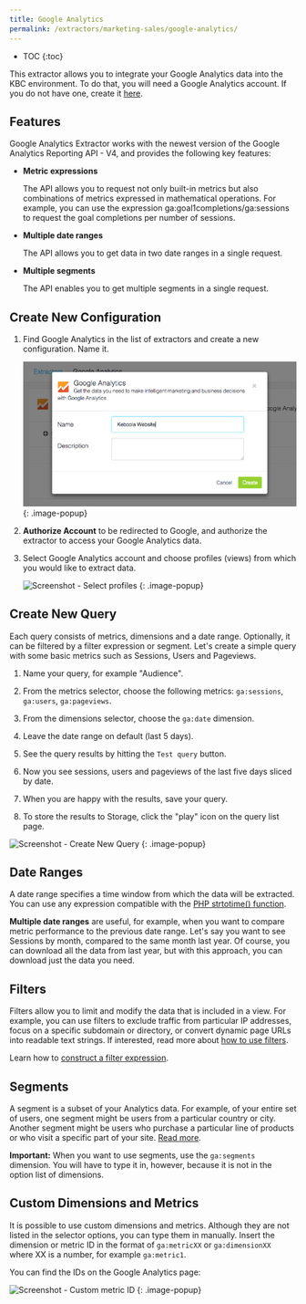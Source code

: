 ```yaml
---
title: Google Analytics
permalink: /extractors/marketing-sales/google-analytics/
---
```


* TOC
{:toc}

This extractor allows you to integrate your Google Analytics data into the KBC environment.
To do that, you will need a Google Analytics account. If you do not have one, create it [here](https://analytics.google.com).

## Features
Google Analytics Extractor works with the newest version of the Google Analytics Reporting API - V4,
and provides the following key features:

 - **Metric expressions**
 
    The API allows you to request not only built-in metrics but also combinations of metrics expressed in mathematical operations. For example, you can use the expression ga:goal1completions/ga:sessions to request the goal completions per number of sessions.
    
 - **Multiple date ranges**
 
    The API allows you to get data in two date ranges in a single request.     
        
 - **Multiple segments**
 
    The API enables you to get multiple segments in a single request.


## Create New Configuration
 1. Find Google Analytics in the list of extractors and create a new configuration. Name it.

    ![Screenshot - Create configuration](/extractors/google-analytics/ui_new_config.png)
    {: .image-popup}

 2. **Authorize Account** to be redirected to Google, and authorize the extractor to access your Google Analytics data.

 3. Select Google Analytics account and choose profiles (views) from which you would like to extract data. 

    ![Screenshot - Select profiles](/extractors/ui_profiles.png)
    {: .image-popup}

## Create New Query
Each query consists of metrics, dimensions and a date range. Optionally, it can be filtered by a filter expression or segment.
Let's create a simple query with some basic metrics such as Sessions, Users and Pageviews.

 1. Name your query, for example "Audience".
 
 2. From the metrics selector, choose the following metrics: `ga:sessions`, `ga:users`, `ga:pageviews`.
 
 3. From the dimensions selector, choose the `ga:date` dimension.
 
 4. Leave the date range on default (last 5 days). 
 
 5. See the query results by hitting the `Test query` button.
 
 6. Now you see sessions, users and pageviews of the last five days sliced by date.
 
 7. When you are happy with the results, save your query.
 
 8. To store the results to Storage, click the "play" icon on the query list page.
 
 ![Screenshot - Create New Query](/extractors/ui_new_query.png)
 {: .image-popup}

## Date Ranges
A date range specifies a time window from which the data will be extracted.
You can use any expression compatible with the [PHP strtotime() function](http://php.net/manual/en/datetime.formats.php).
 
**Multiple date ranges** are useful, for example, when you want to compare metric performance to the previous date range. 
Let's say you want to see Sessions by month, compared to the same month last year.
Of course, you can download all the data from last year, but with this approach, you can download just the data you need.
 
## Filters
Filters allow you to limit and modify the data that is included in a view. For example, you can use filters to exclude traffic from particular IP addresses, focus on a specific subdomain or directory, or convert dynamic page URLs into readable text strings.
If interested, read more about [how to use filters](https://support.google.com/analytics/answer/1033162).

Learn how to [construct a filter expression](https://developers.google.com/analytics/devguides/reporting/core/v3/reference#filters).

## Segments
A segment is a subset of your Analytics data. For example, of your entire set of users, 
one segment might be users from a particular country or city. 
Another segment might be users who purchase a particular line of products or who visit a specific part of your site.
[Read more](https://support.google.com/analytics/answer/3123951?hl=en).

**Important:** When you want to use segments, use the `ga:segments` dimension. 
You will have to type it in, however, because it is not in the option list of dimensions. 

## Custom Dimensions and Metrics
It is possible to use custom dimensions and metrics. 
Although they are not listed in the selector options, you can type them in manually. 
Insert the dimension or metric ID in the format of `ga:metricXX` or `ga:dimensionXX` where XX is a number, for example `ga:metric1`.

You can find the IDs on the Google Analytics page:

![Screenshot - Custom metric ID](/extractors/ga_custom_metrics.png)
 {: .image-popup}

